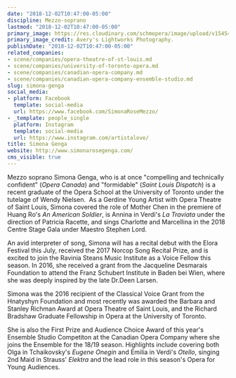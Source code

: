 ```yaml
---
date: "2018-12-02T10:47:00-05:00"
discipline: Mezzo-soprano
lastmod: "2018-12-02T10:47:00-05:00"
primary_image: https://res.cloudinary.com/schmopera/image/upload/v1545409169/media/webhook-uploads/1543765596542/img-6568edit_orig.jpg.jpg
primary_image_credit: Avery's Lightworks Photography.
publishDate: "2018-12-02T10:47:00-05:00"
related_companies:
- scene/companies/opera-theatre-of-st-louis.md
- scene/companies/university-of-toronto-opera.md
- scene/companies/canadian-opera-company.md
- scene/companies/canadian-opera-company-ensemble-studio.md
slug: simona-genga
social_media:
- platform: Facebook
  template: social-media
  url: https://www.facebook.com/SimonaRoseMezzo/
- _template: people_single
  platform: Instagram
  template: social-media
  url: https://www.instagram.com/artistalove/
title: Simona Genga
website: http://www.simonarosegenga.com/
cms_visible: true
---
```


Mezzo soprano Simona Genga, who is at once "compelling and technically confident" (*Opera Canada*) and "formidable" (*Saint Louis Dispatch*) is a recent graduate of the Opera School at the University of Toronto under the tutelage of Wendy Nielsen. 
​
As a Gerdine Young Artist  with Opera Theatre of Saint Louis, Simona covered the role of Mother Chen in the premiere of Huang Ro's *An American Soldier*, is Annina in Verdi's *La Traviata* under the direction of Patricia Racette, and sings Charlotte and Marcellina in the 2018 Centre Stage Gala under Maestro Stephen Lord.   

 An avid interpreter of song, Simona will has a recital debut with the Elora Festival this July, received the 2017 Norcop Song Recital Prize, and is excited to join the Ravinia Steans Music Institute as a Voice Fellow this season. In 2016, she received a grant from the Jacqueline Desmarais Foundation to attend the Franz Schubert Institute in Baden bei Wien, where she was deeply inspired by the late Dr.Deen Larsen.

Simona was the 2016 recipient of the Classical Voice Grant from the Hnatyshyn Foundation and most recently was awarded the Barbara and Stanley Richman Award at Opera Theatre of Saint Louis, and the Richard Bradshaw Graduate Fellowship in Opera at the University of Toronto.

She is also the First Prize and Audience Choice Award of this year's Ensemble Studio Competiton at the Canadian Opera Company where she joins the Ensemble for the 18/19 season. Highlights include covering both Olga in Tchaikovsky's *Eugene Onegin* and Emilia in Verdi's *Otello*, singing 2nd Maid in Strauss' *Elektra* and the lead role in this season's Opera for Young Audiences. 
